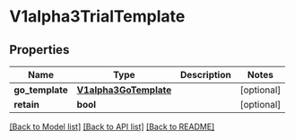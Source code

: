 # V1alpha3TrialTemplate

## Properties
Name | Type | Description | Notes
------------ | ------------- | ------------- | -------------
**go_template** | [**V1alpha3GoTemplate**](V1alpha3GoTemplate.md) |  | [optional] 
**retain** | **bool** |  | [optional] 

[[Back to Model list]](../README.md#documentation-for-models) [[Back to API list]](../README.md#documentation-for-api-endpoints) [[Back to README]](../README.md)


